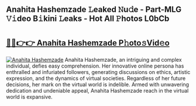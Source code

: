 ## Anahita Hashemzade 𝙻eaked 𝙽u𝚍e - Part-MLG 𝚅𝚒deo B𝚒kini 𝙻eaks - Hot All 𝙿hotos L0bCb

# <h2><a href="http://ld04f0y.urlbe.top/?page=Anahita+Hashemzade">🔗🔗👉👉 Anahita Hashemzade P𝚑oto𝚜Vid𝚎o</a></h2>

[![Anahita Hashemzade](https://i.imgur.com/eBuTRDB.gif)](http://ld04f0y.urlbe.top/?page=Anahita+Hashemzade)
Anahita Hashemzade, an intriguing and complex individual, defies easy comprehension. Her innovative online persona has enthralled and infuriated followers, generating discussions on ethics, artistic expression, and the dynamics of virtual societies. Regardless of her future decisions, her mark on the virtual world is indelible. Armed with unwavering dedication and undeniable appeal, Anahita Hashemzade reach in the virtual world is expansive.

